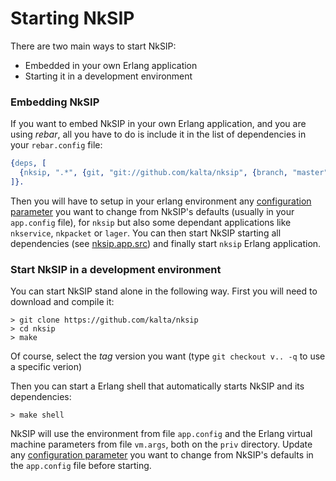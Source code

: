 # Starting NkSIP

There are two main ways to start NkSIP:
* Embedded in your own Erlang application
* Starting it in a development environment

### Embedding NkSIP

If you want to embed NkSIP in your own Erlang application, and you are using _rebar_, all you have to do is include it in the list of dependencies in your `rebar.config` file:

```erlang
{deps, [
  {nksip, ".*", {git, "git://github.com/kalta/nksip", {branch, "master"}}}
]}.
```
 
Then you will have to setup in your erlang environment any [configuration parameter](../reference/configuration.md) you want to change from NkSIP's defaults (usually in your `app.config` file), for `nksip` but also some dependant applications like `nkservice`, `nkpacket` or `lager`. You can then start NkSIP starting all dependencies (see [nksip.app.src](../../src/nksip.app.src)) and finally start `nksip` Erlang application.



### Start NkSIP in a development environment

You can start NkSIP stand alone in the following way. First you will need to download and compile it:
```
> git clone https://github.com/kalta/nksip
> cd nksip
> make
```

Of course, select the _tag_ version you want (type `git checkout v.. -q` to use a specific verion)

Then you can start a Erlang shell that automatically starts NkSIP and its dependencies:
```
> make shell
```

NkSIP will use the environment from file `app.config` and the Erlang virtual machine parameters from file `vm.args`, both on the `priv` directory. Update any [configuration parameter](../reference/configuration.md) you want to change from NkSIP's defaults in the `app.config` file before starting.

